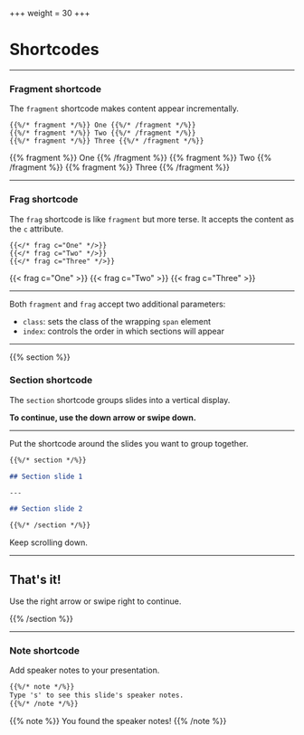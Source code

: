 +++
weight = 30
+++

# Shortcodes

---

### Fragment shortcode

The `fragment` shortcode makes content appear incrementally.

```
{{%/* fragment */%}} One {{%/* /fragment */%}}
{{%/* fragment */%}} Two {{%/* /fragment */%}}
{{%/* fragment */%}} Three {{%/* /fragment */%}}
```

{{% fragment %}} One {{% /fragment %}}
{{% fragment %}} Two {{% /fragment %}}
{{% fragment %}} Three {{% /fragment %}}

---

### Frag shortcode

The `frag` shortcode is like `fragment` but more terse. It accepts the content as the `c` attribute.

```
{{</* frag c="One" */>}}
{{</* frag c="Two" */>}}
{{</* frag c="Three" */>}}
```

{{< frag c="One" >}}
{{< frag c="Two" >}}
{{< frag c="Three" >}}

---

Both `fragment` and `frag` accept two additional parameters:

- `class`: sets the class of the wrapping `span` element
- `index`: controls the order in which sections will appear

---

{{% section %}}

### Section shortcode

The `section` shortcode groups slides into a vertical display.

**To continue, use the down arrow or swipe down.**

---

Put the shortcode around the slides you want to group together.

```markdown
{{%/* section */%}}

## Section slide 1

---

## Section slide 2

{{%/* /section */%}}
```

Keep scrolling down.

---

## That's it!

Use the right arrow or swipe right to continue.

{{% /section %}}

---

### Note shortcode

Add speaker notes to your presentation.

```markdown
{{%/* note */%}}
Type 's' to see this slide's speaker notes.
{{%/* /note */%}}
```

{{% note %}}
You found the speaker notes!
{{% /note %}}

